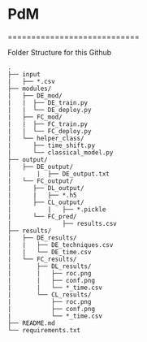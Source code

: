 # PdM
============================

Folder Structure for this Github

    .
    ├── input
    | 	├── *.csv                   
    ├── modules/
    |	├── DE_mod/
    |	|  ├── DE_train.py
    |	|  └── DE_deploy.py
    |	├── FC_mod/
    |	|  ├── FC_train.py
    |	|  └── FC_deploy.py
    |	└── helper_class/       
    |	   ├── time_shift.py
    |	   └── classical_model.py            
    ├── output/
    |	├── DE_output/
    |       |  ├── DE_output.txt
    |	└── FC_output/
    |	   ├── DL_output/
    |	   |   ├── *.h5
    |	   ├── CL_output/
    |          |   ├── *.pickle
    |	   └── FC_pred/
    |              ├── results.csv                  
    ├── results/
    |   ├── DE_results/
    |   |   ├── DE_techniques.csv
    |   |   └── DE_time.csv
    |   └── FC_results/        
    |       ├── DL_results/
    |       |   ├── roc.png
    |       |   ├── conf.png
    |       |   └── *_time.csv
    |       └── CL_results/    
    |           ├── roc.png
    |           ├── conf.png
    |           └── *_time.csv                           
    ├── README.md
    └── requirements.txt